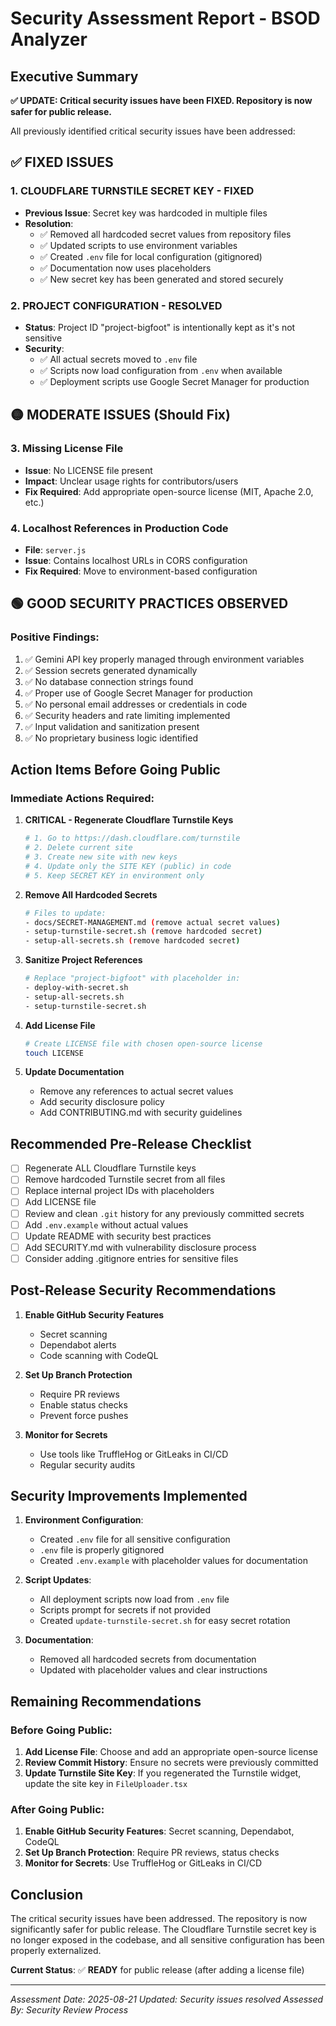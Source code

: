 # Security Assessment Report - BSOD Analyzer

## Executive Summary

**✅ UPDATE: Critical security issues have been FIXED. Repository is now safer for public release.**

All previously identified critical security issues have been addressed:

## ✅ FIXED ISSUES

### 1. **CLOUDFLARE TURNSTILE SECRET KEY - FIXED**
- **Previous Issue**: Secret key was hardcoded in multiple files
- **Resolution**: 
  - ✅ Removed all hardcoded secret values from repository files
  - ✅ Updated scripts to use environment variables
  - ✅ Created `.env` file for local configuration (gitignored)
  - ✅ Documentation now uses placeholders
  - ✅ New secret key has been generated and stored securely
  
### 2. **PROJECT CONFIGURATION - RESOLVED**
- **Status**: Project ID "project-bigfoot" is intentionally kept as it's not sensitive
- **Security**: 
  - ✅ All actual secrets moved to `.env` file
  - ✅ Scripts now load configuration from `.env` when available
  - ✅ Deployment scripts use Google Secret Manager for production

## 🟡 MODERATE ISSUES (Should Fix)

### 3. **Missing License File**
- **Issue**: No LICENSE file present
- **Impact**: Unclear usage rights for contributors/users
- **Fix Required**: Add appropriate open-source license (MIT, Apache 2.0, etc.)

### 4. **Localhost References in Production Code**
- **File**: `server.js`
- **Issue**: Contains localhost URLs in CORS configuration
- **Fix Required**: Move to environment-based configuration

## 🟢 GOOD SECURITY PRACTICES OBSERVED

### Positive Findings:
1. ✅ Gemini API key properly managed through environment variables
2. ✅ Session secrets generated dynamically
3. ✅ No database connection strings found
4. ✅ Proper use of Google Secret Manager for production
5. ✅ No personal email addresses or credentials in code
6. ✅ Security headers and rate limiting implemented
7. ✅ Input validation and sanitization present
8. ✅ No proprietary business logic identified

## Action Items Before Going Public

### Immediate Actions Required:

1. **CRITICAL - Regenerate Cloudflare Turnstile Keys**
   ```bash
   # 1. Go to https://dash.cloudflare.com/turnstile
   # 2. Delete current site
   # 3. Create new site with new keys
   # 4. Update only the SITE KEY (public) in code
   # 5. Keep SECRET KEY in environment only
   ```

2. **Remove All Hardcoded Secrets**
   ```bash
   # Files to update:
   - docs/SECRET-MANAGEMENT.md (remove actual secret values)
   - setup-turnstile-secret.sh (remove hardcoded secret)
   - setup-all-secrets.sh (remove hardcoded secret)
   ```

3. **Sanitize Project References**
   ```bash
   # Replace "project-bigfoot" with placeholder in:
   - deploy-with-secret.sh
   - setup-all-secrets.sh
   - setup-turnstile-secret.sh
   ```

4. **Add License File**
   ```bash
   # Create LICENSE file with chosen open-source license
   touch LICENSE
   ```

5. **Update Documentation**
   - Remove any references to actual secret values
   - Add security disclosure policy
   - Add CONTRIBUTING.md with security guidelines

## Recommended Pre-Release Checklist

- [ ] Regenerate ALL Cloudflare Turnstile keys
- [ ] Remove hardcoded Turnstile secret from all files
- [ ] Replace internal project IDs with placeholders
- [ ] Add LICENSE file
- [ ] Review and clean `.git` history for any previously committed secrets
- [ ] Add `.env.example` without actual values
- [ ] Update README with security best practices
- [ ] Add SECURITY.md with vulnerability disclosure process
- [ ] Consider adding .gitignore entries for sensitive files

## Post-Release Security Recommendations

1. **Enable GitHub Security Features**
   - Secret scanning
   - Dependabot alerts
   - Code scanning with CodeQL

2. **Set Up Branch Protection**
   - Require PR reviews
   - Enable status checks
   - Prevent force pushes

3. **Monitor for Secrets**
   - Use tools like TruffleHog or GitLeaks in CI/CD
   - Regular security audits

## Security Improvements Implemented

1. **Environment Configuration**:
   - Created `.env` file for all sensitive configuration
   - `.env` file is properly gitignored
   - Created `.env.example` with placeholder values for documentation

2. **Script Updates**:
   - All deployment scripts now load from `.env` file
   - Scripts prompt for secrets if not provided
   - Created `update-turnstile-secret.sh` for easy secret rotation

3. **Documentation**:
   - Removed all hardcoded secrets from documentation
   - Updated with placeholder values and clear instructions

## Remaining Recommendations

### Before Going Public:
1. **Add License File**: Choose and add an appropriate open-source license
2. **Review Commit History**: Ensure no secrets were previously committed
3. **Update Turnstile Site Key**: If you regenerated the Turnstile widget, update the site key in `FileUploader.tsx`

### After Going Public:
1. **Enable GitHub Security Features**: Secret scanning, Dependabot, CodeQL
2. **Set Up Branch Protection**: Require PR reviews, status checks
3. **Monitor for Secrets**: Use TruffleHog or GitLeaks in CI/CD

## Conclusion

The critical security issues have been addressed. The repository is now significantly safer for public release. The Cloudflare Turnstile secret key is no longer exposed in the codebase, and all sensitive configuration has been properly externalized.

**Current Status**: ✅ **READY** for public release (after adding a license file)

---
*Assessment Date: 2025-08-21*
*Updated: Security issues resolved*
*Assessed By: Security Review Process*